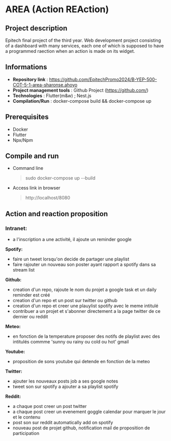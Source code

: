 # AREA (Action REAction)

## Project description
Epitech final project of the third year. Web development project consisting of a dashboard with many services, each one of which is supposed to have a programmed raection when an action is made on its widget.

## Informations

- **Repository link** : https://github.com/EpitechPromo2024/B-YEP-500-COT-5-1-area-sharonse.ahoyo
- **Project management tools** : Github Project (https://github.com/)
- **Technologies** : Flutter(m&w) ; Nest.js
- **Compilation/Run** : docker-compose build && docker-compose up

## Prerequisites
- Docker
- Flutter
- Npx/Npm

## Compile and run
- Command line
  > sudo docker-compose up --build
- Access link in browser
  > http://localhost/8080

## Action and reaction proposition


### Intranet: ###
- a l'inscription a une activité, il ajoute un reminder google  

**Spotify:**
- faire un tweet lorsqu'on decide de partager une playlist
- faire rajouter un nouveau son poster ayant rapport a spotify dans sa stream list 

**Github:**
- creation d'un repo, rajoute le nom du projet a google task et un daily reminder est créé
- creation d'un repo et un post sur twitter ou github
- creation d'un repo et creer une plauylist spotify avec le meme intitulé 
- contribuer a un projet et s'abonner directement a la page twitter de ce dernier ou reddit 

**Meteo:**
- en fonction de la temperature proposer des notifs de playlist avec des intitulés commme 'sunny ou rainy ou cold ou hot'
gmail

**Youtube:**
- proposition de sons youtube qui detende en fonction de la meteo 

**Twitter:** 
- ajouter les nouveaux posts job a ses google notes 
- tweet son sur spotify a ajouter a sa playlist spotify

**Reddit:**
- a chaque post creer un post twitter 
- a chaque post creer un evenement goggle calendar pour marquer le jour et le contenu
- post son sur reddit automatically add on spotify 
- nouveau post de projet github, notification mail de proposition de participation